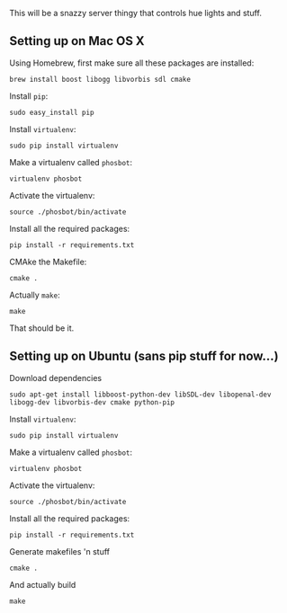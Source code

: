 This will be a snazzy server thingy that controls hue lights and stuff.

## Setting up on Mac OS X

Using Homebrew, first make sure all these packages are installed:

    brew install boost libogg libvorbis sdl cmake

Install `pip`:

    sudo easy_install pip

Install `virtualenv`:

    sudo pip install virtualenv

Make a virtualenv called `phosbot`:

    virtualenv phosbot

Activate the virtualenv:

    source ./phosbot/bin/activate

Install all the required packages:

    pip install -r requirements.txt

CMAke the Makefile:

    cmake .

Actually `make`:

    make

That should be it.

## Setting up on Ubuntu (sans pip stuff for now...)

Download dependencies

    sudo apt-get install libboost-python-dev libSDL-dev libopenal-dev libogg-dev libvorbis-dev cmake python-pip

Install `virtualenv`:

    sudo pip install virtualenv

Make a virtualenv called `phosbot`:

    virtualenv phosbot

Activate the virtualenv:

    source ./phosbot/bin/activate

Install all the required packages:

    pip install -r requirements.txt


Generate makefiles 'n stuff

    cmake .

And actually build

    make
